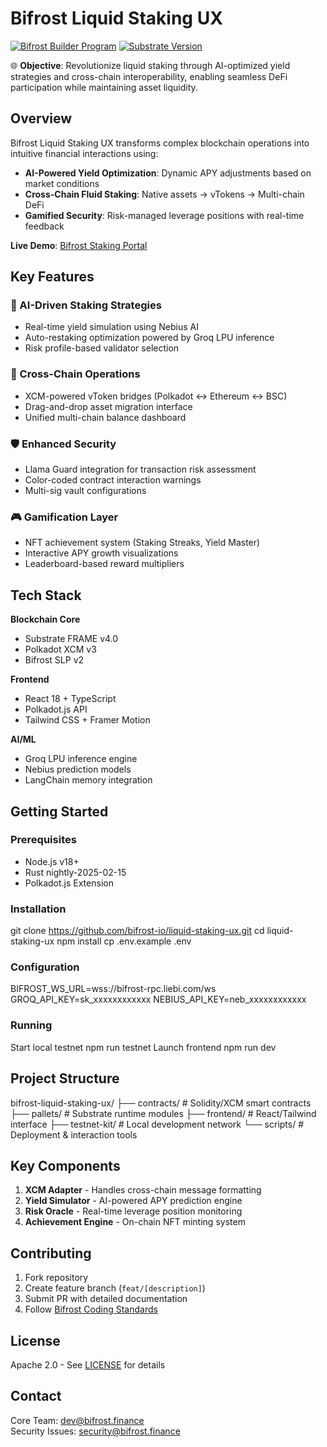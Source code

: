 # Bifrost Liquid Staking UX

[![Bifrost Builder Program](https://img.shields.io/badge/Bifrost-Builder_Program-8A2BE2)](https://github.com/bifrost-io/mono/tree/main/builder-program)
[![Substrate Version](https://img.shields.io/badge/Substrate-3.0.0-orange)](https://substrate.io)

🌐 **Objective**: Revolutionize liquid staking through AI-optimized yield strategies and cross-chain interoperability, enabling seamless DeFi participation while maintaining asset liquidity.

## Overview

Bifrost Liquid Staking UX transforms complex blockchain operations into intuitive financial interactions using:

- **AI-Powered Yield Optimization**: Dynamic APY adjustments based on market conditions
- **Cross-Chain Fluid Staking**: Native assets → vTokens → Multi-chain DeFi
- **Gamified Security**: Risk-managed leverage positions with real-time feedback

**Live Demo**: [Bifrost Staking Portal](https://bifrost-liquid-staking-demo.netlify.app)

## Key Features

### 🤖 AI-Driven Staking Strategies
- Real-time yield simulation using Nebius AI
- Auto-restaking optimization powered by Groq LPU inference
- Risk profile-based validator selection

### 🌉 Cross-Chain Operations
- XCM-powered vToken bridges (Polkadot ↔ Ethereum ↔ BSC)
- Drag-and-drop asset migration interface
- Unified multi-chain balance dashboard

### 🛡️ Enhanced Security
- Llama Guard integration for transaction risk assessment
- Color-coded contract interaction warnings
- Multi-sig vault configurations

### 🎮 Gamification Layer
- NFT achievement system (Staking Streaks, Yield Master)
- Interactive APY growth visualizations
- Leaderboard-based reward multipliers

## Tech Stack

**Blockchain Core**
- Substrate FRAME v4.0
- Polkadot XCM v3
- Bifrost SLP v2

**Frontend**
- React 18 + TypeScript
- Polkadot.js API
- Tailwind CSS + Framer Motion

**AI/ML**
- Groq LPU inference engine
- Nebius prediction models
- LangChain memory integration

## Getting Started

### Prerequisites
- Node.js v18+
- Rust nightly-2025-02-15
- Polkadot.js Extension

### Installation

git clone https://github.com/bifrost-io/liquid-staking-ux.git
cd liquid-staking-ux
npm install
cp .env.example .env

### Configuration

BIFROST_WS_URL=wss://bifrost-rpc.liebi.com/ws
GROQ_API_KEY=sk_xxxxxxxxxxxx
NEBIUS_API_KEY=neb_xxxxxxxxxxxx

### Running

Start local testnet
npm run testnet
Launch frontend
npm run dev

## Project Structure

bifrost-liquid-staking-ux/
├── contracts/ # Solidity/XCM smart contracts
├── pallets/ # Substrate runtime modules
├── frontend/ # React/Tailwind interface
├── testnet-kit/ # Local development network
└── scripts/ # Deployment & interaction tools

## Key Components

1. **XCM Adapter** - Handles cross-chain message formatting
2. **Yield Simulator** - AI-powered APY prediction engine
3. **Risk Oracle** - Real-time leverage position monitoring
4. **Achievement Engine** - On-chain NFT minting system

## Contributing

1. Fork repository
2. Create feature branch (`feat/[description]`)
3. Submit PR with detailed documentation
4. Follow [Bifrost Coding Standards](https://github.com/bifrost-io/mono/blob/main/docs/CODING_STANDARDS.md)

## License
Apache 2.0 - See [LICENSE](LICENSE) for details

## Contact
Core Team: dev@bifrost.finance  
Security Issues: security@bifrost.finance